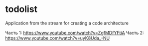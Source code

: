 # todolist
Application from the stream for creating a code architecture

Часть 1: https://www.youtube.com/watch?v=ZgfMDfYFtiA
Часть 2: https://www.youtube.com/watch?v=uyK8Uda_-NU

